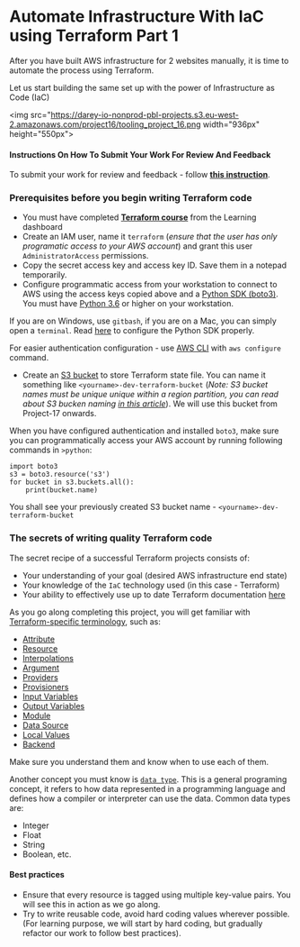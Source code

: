 # Automate Infrastructure With IaC using Terraform Part 1

After you have built AWS infrastructure for 2 websites manually, it is time to automate the process using Terraform. 

Let us start building the same set up with the power of Infrastructure as Code (IaC)

<img src="https://darey-io-nonprod-pbl-projects.s3.eu-west-2.amazonaws.com/project16/tooling_project_16.png width="936px" height="550px">
#### Instructions On How To Submit Your Work For Review And Feedback

To submit your work for review and feedback - follow [**this instruction**](https://starter-pbl.darey.io/en/latest/submission.html).

### Prerequisites before you begin writing Terraform code

* You must have completed [**Terraform course**](https://propitixhomes.udemy.com/course/terraform-certified/) from the Learning dashboard
* Create an IAM user, name it `terraform` (*ensure that the user has only programatic access to your AWS account*) and grant this user `AdministratorAccess` permissions.
* Copy the secret access key and access key ID. Save them in a notepad temporarily.
* Configure programmatic access from your workstation to connect to AWS using the access keys copied above and a [Python SDK (boto3)](https://boto3.amazonaws.com/v1/documentation/api/latest/index.html). You must have [Python 3.6](https://www.python.org/downloads/) or higher on your workstation.

If you are on Windows, use `gitbash`, if you are on a Mac, you can simply open a `terminal`. Read [here](https://boto3.amazonaws.com/v1/documentation/api/latest/guide/quickstart.html) to configure the Python SDK properly. 

For easier authentication configuration - use [AWS CLI](https://aws.amazon.com/cli/) with `aws configure` command.

* Create an [S3 bucket](https://docs.aws.amazon.com/AmazonS3/latest/userguide/Welcome.html) to store Terraform state file. You can name it something like `<yourname>-dev-terraform-bucket` (*Note: S3 bucket names must be unique unique within a region partition, you can read about S3 bucken naming [in this article](https://docs.aws.amazon.com/AmazonS3/latest/userguide/bucketnamingrules.html)*). We will use this bucket from Project-17 onwards.

When you have configured authentication and installed `boto3`, make sure you can programmatically access your AWS account by running following commands in `>python`:

```
import boto3
s3 = boto3.resource('s3')
for bucket in s3.buckets.all():
    print(bucket.name)
```
You shall see your previously created S3 bucket name - `<yourname>-dev-terraform-bucket`

### The secrets of writing quality Terraform code

The secret recipe of a successful Terraform projects consists of:

- Your understanding of your goal (desired AWS infrastructure end state)
- Your knowledge of the `IaC` technology used (in this case - Terraform)
- Your ability to effectively use up to date Terraform documentation [here](https://www.terraform.io/docs/configuration)

As you go along completing this project, you will get familiar with [Terraform-specific terminology](https://www.terraform.io/docs/glossary.html), such as: 

- [Attribute](https://www.terraform.io/docs/glossary.html#attribute)
- [Resource](https://www.terraform.io/docs/glossary.html#resource)
- [Interpolations](https://www.terraform.io/docs/glossary.html#interpolation)
- [Argument](https://www.terraform.io/docs/glossary.html#argument)
- [Providers](https://www.terraform.io/docs/providers/index.html)
- [Provisioners](https://www.terraform.io/docs/language/resources/provisioners/index.html)
- [Input Variables](https://www.terraform.io/docs/glossary.html#variables)
- [Output Variables](https://www.terraform.io/docs/glossary.html#output-values)
- [Module](https://www.terraform.io/docs/glossary.html#module)
- [Data Source](https://www.terraform.io/docs/glossary.html#data-source)
- [Local Values](https://www.terraform.io/docs/configuration-0-11/locals.html)
- [Backend](https://www.terraform.io/docs/glossary.html#backend)  

Make sure you understand them and know when to use each of them. 

Another concept you must know is [`data type`](https://en.wikipedia.org/wiki/Data_type). This is a general programing concept, it refers to how data represented in a programming language and defines how a compiler or interpreter can use the data. Common data types are:

- Integer
- Float
- String
- Boolean, etc.

#### Best practices

* Ensure that every resource is tagged using multiple key-value pairs. You will see this in action as we go along.
* Try to write reusable code, avoid hard coding values wherever possible. (For learning purpose, we will start by hard coding, but gradually refactor our work to follow best practices).




